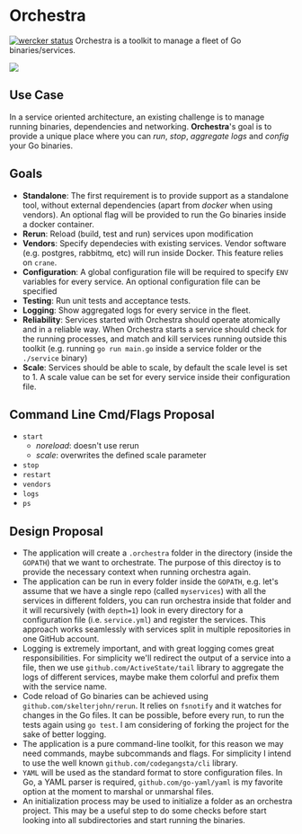 # Orchestra
[![wercker status](https://app.wercker.com/status/16ba07e3d295feb5c3874207a9f3fe36/s "wercker status")](https://app.wercker.com/project/bykey/16ba07e3d295feb5c3874207a9f3fe36)
Orchestra is a toolkit to manage a fleet of Go binaries/services.

![](https://cloud.githubusercontent.com/assets/3118335/6255612/4811c940-b7a9-11e4-8d06-966981de3926.png)

## Use Case
In a service oriented architecture, an existing challenge is to manage running binaries, dependencies and networking. **Orchestra**'s goal is to provide a unique place where you can *run*, *stop*, *aggregate logs* and *config* your Go binaries.

## Goals
- **Standalone**: The first requirement is to provide support as a standalone tool, without external dependencies (apart from *docker* when using vendors). An optional flag will be provided to run the Go binaries inside a docker container.
- **Rerun**: Reload (build, test and run) services upon modification
- **Vendors**: Specify dependecies with existing services. Vendor software (e.g. postgres, rabbitmq, etc) will run inside Docker. This feature relies on `crane`.
- **Configuration**: A global configuration file will be required to specify `ENV` variables for every service. An optional configuration file can be specified
- **Testing**: Run unit tests and acceptance tests.
- **Logging**: Show aggregated logs for every service in the fleet.
- **Reliability**: Services started with Orchestra should operate atomically and in a reliable way. When Orchestra starts a service should check for the running processes, and match and kill services running outside this toolkit (e.g. running `go run main.go` inside a service folder or the `./service` binary)
- **Scale**: Services should be able to scale, by default the scale level is set to 1. A scale value can be set for every service inside their configuration file.

## Command Line Cmd/Flags Proposal
- `start`
    - *noreload*: doesn't use rerun
    - *scale*: overwrites the defined scale parameter
- `stop`
- `restart`
- `vendors`
- `logs`
- `ps`

## Design Proposal
- The application will create a `.orchestra` folder in the directory (inside the `GOPATH`) that we want to orchestrate. The purpose of this directoy is to provide the necessary context when running orchestra again.
- The application can be run in every folder inside the `GOPATH`, e.g. let's assume that we have a single repo (called `myservices`) with all the services in different folders, you can run orchestra inside that folder and it will recursively (with `depth=1`) look in every directory for a configuration file (i.e. `service.yml`) and register the services. This approach works seamlessly with services split in multiple repositories in one GitHub account.
- Logging is extremely important, and with great logging comes great responsibilities. For simplicity we'll redirect the output of a service into a file, then we use `github.com/ActiveState/tail` library to aggregate the logs of different services, maybe make them colorful and prefix them with the service name.
- Code reload of Go binaries can be achieved using `github.com/skelterjohn/rerun`. It relies on `fsnotify` and it watches for changes in the Go files. It can be possible, before every run, to run the tests again using `go test`. I am considering of forking the project for the sake of better logging.
- The application is a pure command-line toolkit, for this reason we may need commands, maybe subcommands and flags. For simplicity I intend to use the well known `github.com/codegangsta/cli` library.
- `YAML` will be used as the standard format to store configuration files. In Go, a YAML parser is required, `github.com/go-yaml/yaml` is my favorite option at the moment to marshal or unmarshal files.
- An initialization process may be used to initialize a folder as an orchestra project. This may be a useful step to do some checks before start looking into all subdirectories and start running the binaries.







